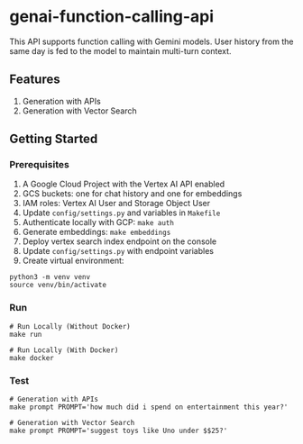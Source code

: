 # genai-function-calling-api

This API supports function calling with Gemini models. User history from the same day is fed to the model to maintain multi-turn context.

## Features

1. Generation with APIs
2. Generation with Vector Search

## Getting Started

### Prerequisites

1. A Google Cloud Project with the Vertex AI API enabled
2. GCS buckets: one for chat history and one for embeddings
3. IAM roles: Vertex AI User and Storage Object User
4. Update `config/settings.py` and variables in `Makefile`
5. Authenticate locally with GCP: ```make auth```
6. Generate embeddings: ```make embeddings```
7. Deploy vertex search index endpoint on the console
8. Update `config/settings.py` with endpoint variables
9. Create virtual environment:

```
python3 -m venv venv
source venv/bin/activate
```

### Run

```
# Run Locally (Without Docker)
make run

# Run Locally (With Docker)
make docker

```

### Test

```
# Generation with APIs
make prompt PROMPT='how much did i spend on entertainment this year?'

# Generation with Vector Search
make prompt PROMPT='suggest toys like Uno under $$25?'

```
